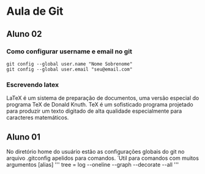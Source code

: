 # Aula de Git

## Aluno 02

### Como configurar username e email no git

```
git config --global user.name "Nome Sobrenome"
git config --global user.email "seu@email.com"
```
### Escrevendo latex

LaTeX é um sistema de preparação de documentos, uma versão especial do programa TeX de Donald Knuth. TeX é um sofisticado programa projetado para produzir um texto digitado de alta qualidade especialmente para caracteres matemáticos.

## Aluno 01

No diretório home do usuário estão as configurações globais do git no arquivo .gitconfig
apelidos para comandos.
 ́
Util para comandos com muitos argumentos
[alias]
'''
tree = log --oneline --graph --decorate --all
'''
